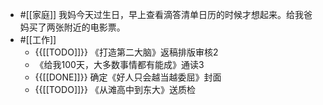 - #[[家庭]] 我妈今天过生日，早上查看滴答清单日历的时候才想起来。给我爸妈买了两张附近的电影票。
- #[[工作]]
    - {{[[TODO]]}} 《打造第二大脑》返稿排版审核2
    - 《给我100天，大多数事情都有能成》通读3
    - {{[[DONE]]}} 确定《好人只会越当越委屈》封面
    - {{[[TODO]]}} 《从滩高中到东大》送质检
